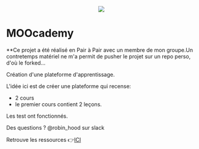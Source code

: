 <p align="center"> <img src="https://upload.wikimedia.org/wikipedia/commons/thumb/6/62/Ruby_On_Rails_Logo.svg/200px-Ruby_On_Rails_Logo.svg.png" target="_blank"> </p>

# MOOcademy

**Ce projet a été réalisé en Pair à Pair avec un membre de mon groupe.Un contretemps matériel ne m'a permit de pusher le projet sur un repo perso, d'où le forked...

Création d'une plateforme d'apprentissage.

L'idée ici est de créer une plateforme qui recense: 
- 2 cours
- le premier cours contient 2 leçons.

Les test ont fonctionnés.

Des questions ? @robin_hood sur slack 

Retrouve les ressources :point_right:<a href="http://french.railstutorial.org/chapters/modeling-and-viewing-users-one#top">ICI </a>
